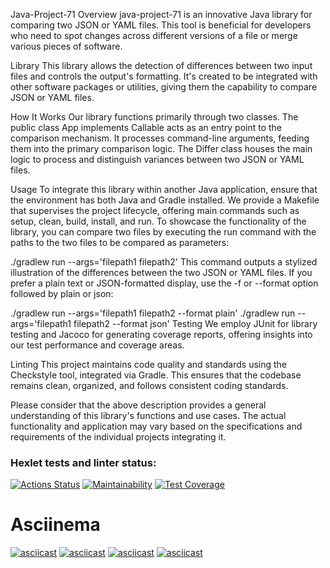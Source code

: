 Java-Project-71
Overview
java-project-71 is an innovative Java library for comparing two JSON or YAML files. This tool is beneficial for developers who need to spot changes across different versions of a file or merge various pieces of software.

Library
This library allows the detection of differences between two input files and controls the output's formatting. It's created to be integrated with other software packages or utilities, giving them the capability to compare JSON or YAML files.

How It Works
Our library functions primarily through two classes. The public class App implements Callable<Integer> acts as an entry point to the comparison mechanism. It processes command-line arguments, feeding them into the primary comparison logic. The Differ class houses the main logic to process and distinguish variances between two JSON or YAML files.

Usage
To integrate this library within another Java application, ensure that the environment has both Java and Gradle installed. We provide a Makefile that supervises the project lifecycle, offering main commands such as setup, clean, build, install, and run.
To showcase the functionality of the library, you can compare two files by executing the run command with the paths to the two files to be compared as parameters:

./gradlew run --args='filepath1 filepath2'
This command outputs a stylized illustration of the differences between the two JSON or YAML files. If you prefer a plain text or JSON-formatted display, use the -f or --format option followed by plain or json:

./gradlew run --args='filepath1 filepath2 --format plain'
./gradlew run --args='filepath1 filepath2 --format json'
Testing
We employ JUnit for library testing and Jacoco for generating coverage reports, offering insights into our test performance and coverage areas.

Linting
This project maintains code quality and standards using the Checkstyle tool, integrated via Gradle. This ensures that the codebase remains clean, organized, and follows consistent coding standards.

Please consider that the above description provides a general understanding of this library's functions and use cases. The actual functionality and application may vary based on the specifications and requirements of the individual projects integrating it.

### Hexlet tests and linter status:
[![Actions Status](https://github.com/ArsenHandzhyan/java-project-71/actions/workflows/hexlet-check.yml/badge.svg)](https://github.com/ArsenHandzhyan/java-project-71/actions)
[![Maintainability](https://api.codeclimate.com/v1/badges/825bb9f7e56f423fd834/maintainability)](https://codeclimate.com/github/ArsenHandzhyan/java-project-71/maintainability)
[![Test Coverage](https://api.codeclimate.com/v1/badges/825bb9f7e56f423fd834/test_coverage)](https://codeclimate.com/github/ArsenHandzhyan/java-project-71/test_coverage)
# Asciinema 
[![asciicast](https://asciinema.org/a/Z56GUpiTQyTxtCX4DkVKtDfQs.svg)](https://asciinema.org/a/Z56GUpiTQyTxtCX4DkVKtDfQs)
[![asciicast](https://asciinema.org/a/IwqbjoI41sXeFt2B6q9LSuCOp.svg)](https://asciinema.org/a/IwqbjoI41sXeFt2B6q9LSuCOp)
[![asciicast](https://asciinema.org/a/64PIVbCTrUCj5tIQM4Z1FyaQa.svg)](https://asciinema.org/a/64PIVbCTrUCj5tIQM4Z1FyaQa)
[![asciicast](https://asciinema.org/a/5TdAbCncurpC5l28Lyc2oZvxu.svg)](https://asciinema.org/a/5TdAbCncurpC5l28Lyc2oZvxu)

